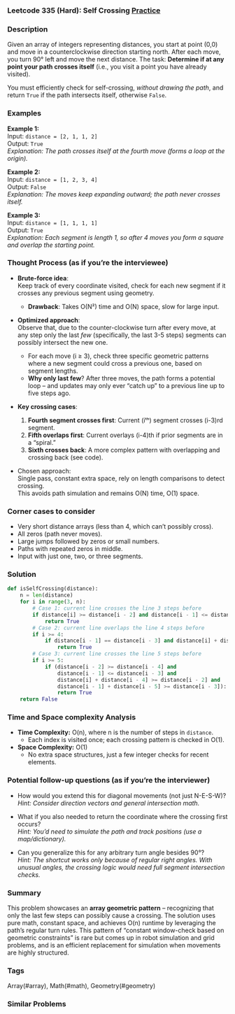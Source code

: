 ### Leetcode 335 (Hard): Self Crossing [Practice](https://leetcode.com/problems/self-crossing)

### Description  
Given an array of integers representing distances, you start at point (0,0) and move in a counterclockwise direction starting north. After each move, you turn 90° left and move the next distance. The task: **Determine if at any point your path crosses itself** (i.e., you visit a point you have already visited).

You must efficiently check for self-crossing, *without drawing the path*, and return `True` if the path intersects itself, otherwise `False`.


### Examples  

**Example 1:**  
Input: `distance = [2, 1, 1, 2]`  
Output: `True`  
*Explanation: The path crosses itself at the fourth move (forms a loop at the origin).*

**Example 2:**  
Input: `distance = [1, 2, 3, 4]`  
Output: `False`  
*Explanation: The moves keep expanding outward; the path never crosses itself.*

**Example 3:**  
Input: `distance = [1, 1, 1, 1]`  
Output: `True`  
*Explanation: Each segment is length 1, so after 4 moves you form a square and overlap the starting point.*


### Thought Process (as if you’re the interviewee)  

- **Brute-force idea**:  
  Keep track of every coordinate visited, check for each new segment if it crosses any previous segment using geometry.  
  - **Drawback**: Takes O(N²) time and O(N) space, slow for large input.

- **Optimized approach**:  
  Observe that, due to the counter-clockwise turn after every move, at any step only the last *few* (specifically, the last 3-5 steps) segments can possibly intersect the new one.  
  - For each move (i ≥ 3), check three specific geometric patterns where a new segment could cross a previous one, based on segment lengths.
  - **Why only last few**? After three moves, the path forms a potential loop – and updates may only ever “catch up” to a previous line up to five steps ago.

- **Key crossing cases**:  
  1. **Fourth segment crosses first**: Current (iᵗʰ) segment crosses (i-3)rd segment.
  2. **Fifth overlaps first**: Current overlays (i-4)th if prior segments are in a “spiral.”
  3. **Sixth crosses back**: A more complex pattern with overlapping and crossing back (see code).

- Chosen approach:  
  Single pass, constant extra space, rely on length comparisons to detect crossing.  
  This avoids path simulation and remains O(N) time, O(1) space.


### Corner cases to consider  
- Very short distance arrays (less than 4, which can’t possibly cross).
- All zeros (path never moves).
- Large jumps followed by zeros or small numbers.
- Paths with repeated zeros in middle.
- Input with just one, two, or three segments.


### Solution

```python
def isSelfCrossing(distance):
    n = len(distance)
    for i in range(3, n):
        # Case 1: current line crosses the line 3 steps before
        if distance[i] >= distance[i - 2] and distance[i - 1] <= distance[i - 3]:
            return True
        # Case 2: current line overlaps the line 4 steps before
        if i >= 4:
            if distance[i - 1] == distance[i - 3] and distance[i] + distance[i - 4] >= distance[i - 2]:
                return True
        # Case 3: current line crosses the line 5 steps before
        if i >= 5:
            if (distance[i - 2] >= distance[i - 4] and
                distance[i - 1] <= distance[i - 3] and
                distance[i] + distance[i - 4] >= distance[i - 2] and
                distance[i - 1] + distance[i - 5] >= distance[i - 3]):
                return True
    return False
```


### Time and Space complexity Analysis  

- **Time Complexity:** O(n), where n is the number of steps in `distance`.  
  - Each index is visited once; each crossing pattern is checked in O(1).
- **Space Complexity:** O(1)  
  - No extra space structures, just a few integer checks for recent elements.


### Potential follow-up questions (as if you’re the interviewer)  

- How would you extend this for diagonal movements (not just N-E-S-W)?  
  *Hint: Consider direction vectors and general intersection math.*

- What if you also needed to return the coordinate where the crossing first occurs?  
  *Hint: You’d need to simulate the path and track positions (use a map/dictionary).*

- Can you generalize this for any arbitrary turn angle besides 90°?  
  *Hint: The shortcut works only because of regular right angles. With unusual angles, the crossing logic would need full segment intersection checks.*


### Summary
This problem showcases an **array geometric pattern** – recognizing that only the last few steps can possibly cause a crossing. The solution uses pure math, constant space, and achieves O(n) runtime by leveraging the path’s regular turn rules. This pattern of “constant window-check based on geometric constraints” is rare but comes up in robot simulation and grid problems, and is an efficient replacement for simulation when movements are highly structured.

### Tags
Array(#array), Math(#math), Geometry(#geometry)

### Similar Problems
